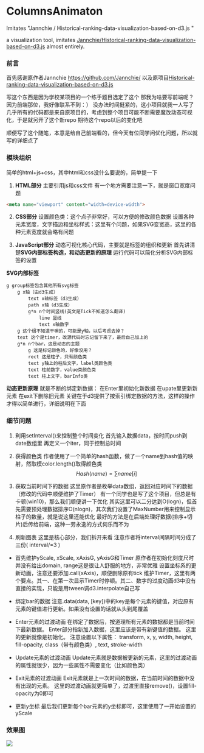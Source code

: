 # ColumnsAnimaton
Imitates "Jannchie / Historical-ranking-data-visualization-based-on-d3.js "

a visualization tool, imitates [Jannchie/Historical-ranking-data-visualization-based-on-d3.js](https://github.com/Jannchie/Historical-ranking-data-visualization-based-on-d3.js) almost entirely.

### 前言
首先感谢原作者Jannchie <https://github.com/Jannchie/>
以及原项目[Historical-ranking-data-visualization-based-on-d3.js](https://github.com/Jannchie/Historical-ranking-data-visualization-based-on-d3.js)

写这个东西是因为学校某项目的一个练手题目选定了这个
那我为啥要写前端呢？因为前端那位，我好像联系不到：）
没办法时间挺紧的，这小项目就我一人写了
几乎所有的代码都是来自原项目的，考虑到整个项目可能不断需要魔改动态可视化，于是就另开了这个新repo
期待这个repo以后的变化吧

顺便写了这个随笔，本意是给自己前端看的，但今天有位同学问优化问题，所以就写的详细点了

### 模块组织
简单的html+js+css，其中html和css没什么要说的，简单提一下
1. **HTML部分**
主要引用js和css文件
有一个地方需要注意一下，就是窗口宽度问题
```html
<meta name="viewport" content="width=device-width">
```
2. **CSS部分**
设置颜色类：这个点子非常好，可以方便的修改颜色数据
设置各种元素宽度，文字描边和坐标样式：这里有个问题，如果SVG变宽高，这里的各种元素宽度就会略有问题

3. **JavaScript部分**
动态可视化核心代码，主要就是标签的组织和更新
首先讲清楚**SVG内部标签构造，和动态更新的原理**
运行代码可以简化分析SVG内部标签的设置

**SVG内部标签**
```
g group标签包含其他所有svg标签
    g x轴（由d3生成）
        text x轴标签（d3生成）
        path x轴（d3生成）
        g*n n个时间竖线(英文是Tick不知道怎么翻译)
            line 竖线
            text x轴数字
    g 这个组不知道干嘛的，可能是y轴，以后考虑去掉？
    text 这个是timer，改源代码时忘记留下来了，最后自己加上的
    g*n n个bar，这是动态的主题
        g 这是标记颜色的，好像没用？
        rect 这是柱子，只有颜色类
        text y轴上的柱后文字，label类颜色类
        text 柱前数字，value类颜色类
        text 柱上文字，barInfo类
```
**动态更新原理**
就是不断的绑定新数据：
在Enter里初始化新数据
在upate里更新新元素
在exit下删除旧元素
关键在于d3提供了按索引绑定数据的方法，这样的操作才得以简单进行，详细说明在下面

### 细节问题
1. 利用setInterval()来控制整个时间变化
首先输入数据data，按时间push到date数组里
再定义一个iter，同于控制总时间

2. 获得颜色类
作者使用了一个简单的hash函数，做了一个name到hash值的映射，然取模color.length()取得颜色类
$$
Hash(name)=\sum name[i]
$$

2. 获取当前时间下的数据
这里原作者是枚举data数组，返回对应时间下的数据（修改的代码中顺便维护了Timer）
有一个同学也是写了这个项目，但总是有卡顿(win10)，那么我们顺便讲一下优化
其实这里可以二分达到O(logn)，但首先需要预处理数据排序O(nlogn)，其次我们设置了MaxNumber用来控制显示柱子的数量，就是说这里还能优化
最好的方法是在后端处理好数据(排序+切片)后传给前端，这种一劳永逸的方式何乐而不为

3. 刷新图表
这里是核心部分，我们拆开来看
注意作者将interval间隔时间分成了三份( interval/=3 )

- 首先维护yScale, xScale, xAxisG, yAxisG和Timer
原作者在初始化刻度尺时并没有给出domain, range这是很让人舒服的地方，非常优雅
设置坐标系的更新动画，注意还要添加.call(xAxis)，顺便删除原有tick
维护Timer，这里有两个要点。其一、在第一次显示Timer时停顿。其二、数字的过度动画d3中没有直接的实现，只能是用tween调d3.interpolate自己写

- 绑定bar的数据
注意.data(data, [key])中的key是每个元素的键值，对应原有元素的键值进行更新。如果没有设置的话就从头到尾覆盖

- Enter元素的过渡动画
在绑定了数据后，按道理所有元素的数据都是当前时间下最新数据。
Enter部分指新加入数据，这里应该是带有新键值的数据。
这里的更新就像是初始化。
注意设置以下属性：
transform, x, y, width, height, fill-opacity, class（带有颜色类）, text, stroke-width

- Update元素的过渡动画
Update元素就是数据被更新的元素，这里的过渡动画的属性就很少，因为一些属性不需要变化（比如颜色类）

- Exit元素的过渡动画
Exit元素就是上一次时间的数据，在当前时间的数据中没有出现的元素。
这里的过渡动画就更简单了，过渡里直接remove()，设置fill-opacity为0即可

- 更新y坐标
最后我们更新每个bar元素的y坐标即可，这里使用了一开始设置的yScale

### 效果图
![](https://images2018.cnblogs.com/blog/1225237/201808/1225237-20180801223635843-931453791.png)
